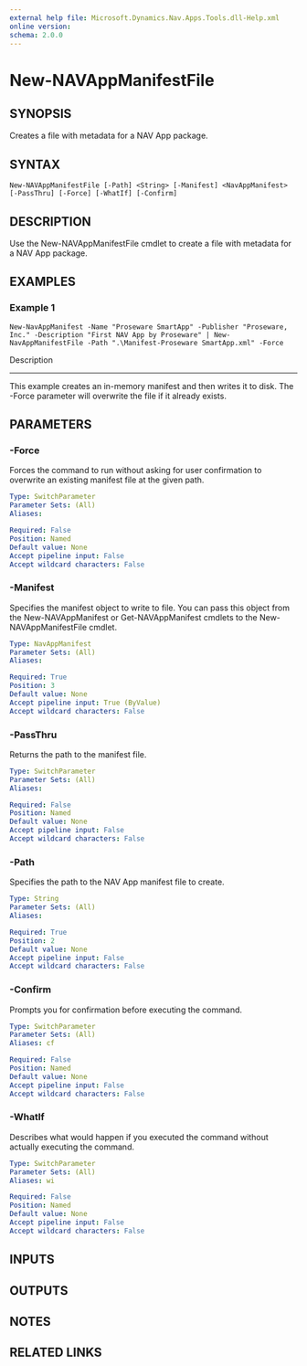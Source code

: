 ```yaml
---
external help file: Microsoft.Dynamics.Nav.Apps.Tools.dll-Help.xml
online version: 
schema: 2.0.0
---
```


# New-NAVAppManifestFile

## SYNOPSIS
Creates a file with metadata for a NAV App package.

## SYNTAX

```
New-NAVAppManifestFile [-Path] <String> [-Manifest] <NavAppManifest> [-PassThru] [-Force] [-WhatIf] [-Confirm]
```

## DESCRIPTION
Use the New-NAVAppManifestFile cmdlet to create a file with metadata for a NAV App package.

## EXAMPLES

### Example 1
```
New-NavAppManifest -Name "Proseware SmartApp" -Publisher "Proseware, Inc." -Description "First NAV App by Proseware" | New-NavAppManifestFile -Path ".\Manifest-Proseware SmartApp.xml" -Force
```

Description

-----------

This example creates an in-memory manifest and then writes it to disk.
The -Force parameter will overwrite the file if it already exists.

## PARAMETERS

### -Force
Forces the command to run without asking for user confirmation to overwrite an existing manifest file at the given path.

```yaml
Type: SwitchParameter
Parameter Sets: (All)
Aliases: 

Required: False
Position: Named
Default value: None
Accept pipeline input: False
Accept wildcard characters: False
```

### -Manifest
Specifies the manifest object to write to file.
You can pass this object from the New-NAVAppManifest or Get-NAVAppManifest cmdlets to the New-NAVAppManifestFile cmdlet.

```yaml
Type: NavAppManifest
Parameter Sets: (All)
Aliases: 

Required: True
Position: 3
Default value: None
Accept pipeline input: True (ByValue)
Accept wildcard characters: False
```

### -PassThru
Returns the path to the manifest file.

```yaml
Type: SwitchParameter
Parameter Sets: (All)
Aliases: 

Required: False
Position: Named
Default value: None
Accept pipeline input: False
Accept wildcard characters: False
```

### -Path
Specifies the path to the NAV App manifest file to create.

```yaml
Type: String
Parameter Sets: (All)
Aliases: 

Required: True
Position: 2
Default value: None
Accept pipeline input: False
Accept wildcard characters: False
```

### -Confirm
Prompts you for confirmation before executing the command.

```yaml
Type: SwitchParameter
Parameter Sets: (All)
Aliases: cf

Required: False
Position: Named
Default value: None
Accept pipeline input: False
Accept wildcard characters: False
```

### -WhatIf
Describes what would happen if you executed the command without actually executing the command.

```yaml
Type: SwitchParameter
Parameter Sets: (All)
Aliases: wi

Required: False
Position: Named
Default value: None
Accept pipeline input: False
Accept wildcard characters: False
```

## INPUTS

## OUTPUTS

## NOTES
## RELATED LINKS

